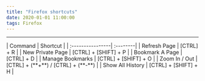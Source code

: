 ```yaml
---
title: "Firefox shortcuts"
date: 2020-01-01 11:00:00
tags: Firefox
---
```



<hr>
| Command          | Shortcut |
| :----------------| :--------|
| Refresh Page     | [CTRL] + R |
| New Private Page | [CTRL] + [SHIFT] + P |
| Bookmark A Page  | [CTRL] + D |
| Manage Bookmarks | [CTRL] + [SHIFT] + O |
| Zoom In / Out    | [CTRL] + (**+**) / [CTRL] + (**-**) |
| Show All History | [CTRL] + [SHIFT] + H |

